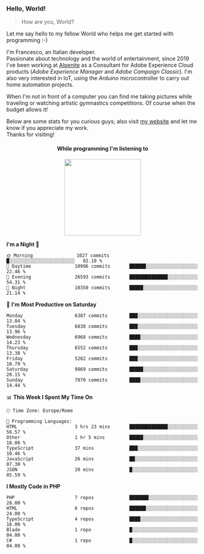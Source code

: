 ### Hello, World!

> How are you, World?

Let me say hello to my fellow World who helps me get started with programming :-)

I'm Francesco, an Italian developer.  
Passionate about technology and the world of entertainment, since 2019 I've been working at [Alpenite](https://www.alpenite.com) as a Consultant for Adobe Experience Cloud products (*Adobe Experience Manager* and *Adobe Campaign Classic*). I'm also very interested in IoT, using the *Arduino* microcontroller to carry out home automation projects.

When I'm not in front of a computer you can find me taking pictures while traveling or watching artistic gymnastics competitions. Of course when the budget allows it!

Below are some stats for you curious guys; also visit [my website](https://www.francescorega.eu) and let me know if you appreciate my work.  
Thanks for visiting!

<div align="center">
  <h4>While programming I'm listening to</h4>
  <a href="https://apps.francescorega.eu/now-playing/11147232609" target="_blank"><img src="https://apps.francescorega.eu/now-playing/11147232609" width="200"></a>
</div>

<!--START_SECTION:waka-->
**I'm a Night 🦉** 

```text
🌞 Morning                1027 commits        █░░░░░░░░░░░░░░░░░░░░░░░░   02.10 % 
🌆 Daytime                10996 commits       ██████░░░░░░░░░░░░░░░░░░░   22.46 % 
🌃 Evening                26593 commits       ██████████████░░░░░░░░░░░   54.31 % 
🌙 Night                  10350 commits       █████░░░░░░░░░░░░░░░░░░░░   21.14 % 
```
📅 **I'm Most Productive on Saturday** 

```text
Monday                   6387 commits        ███░░░░░░░░░░░░░░░░░░░░░░   13.04 % 
Tuesday                  6838 commits        ███░░░░░░░░░░░░░░░░░░░░░░   13.96 % 
Wednesday                6968 commits        ████░░░░░░░░░░░░░░░░░░░░░   14.23 % 
Thursday                 6552 commits        ███░░░░░░░░░░░░░░░░░░░░░░   13.38 % 
Friday                   5282 commits        ███░░░░░░░░░░░░░░░░░░░░░░   10.79 % 
Saturday                 9869 commits        █████░░░░░░░░░░░░░░░░░░░░   20.15 % 
Sunday                   7070 commits        ████░░░░░░░░░░░░░░░░░░░░░   14.44 % 
```


📊 **This Week I Spent My Time On** 

```text
🕑︎ Time Zone: Europe/Rome

💬 Programming Languages: 
HTML                     3 hrs 23 mins       ██████████████░░░░░░░░░░░   56.57 % 
Other                    1 hr 5 mins         █████░░░░░░░░░░░░░░░░░░░░   18.08 % 
TypeScript               37 mins             ███░░░░░░░░░░░░░░░░░░░░░░   10.46 % 
JavaScript               26 mins             ██░░░░░░░░░░░░░░░░░░░░░░░   07.30 % 
JSON                     20 mins             █░░░░░░░░░░░░░░░░░░░░░░░░   05.59 % 
```

**I Mostly Code in PHP** 

```text
PHP                      7 repos             ███████░░░░░░░░░░░░░░░░░░   28.00 % 
HTML                     6 repos             ██████░░░░░░░░░░░░░░░░░░░   24.00 % 
TypeScript               4 repos             ████░░░░░░░░░░░░░░░░░░░░░   16.00 % 
Blade                    1 repo              █░░░░░░░░░░░░░░░░░░░░░░░░   04.00 % 
C#                       1 repo              █░░░░░░░░░░░░░░░░░░░░░░░░   04.00 % 
```




<!--END_SECTION:waka-->
